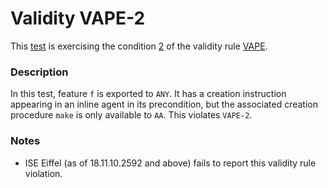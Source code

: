 # Validity VAPE-2

This [test](.) is exercising the condition [2](../Readme.md) of the validity rule [VAPE](../../vape/Readme.md).

### Description

In this test, feature `f` is exported to `ANY`. It has a creation instruction appearing in an inline agent in its precondition, but the associated creation procedure `make` is only available to `AA`. This violates `VAPE-2`.

### Notes

* ISE Eiffel (as of 18.11.10.2592 and above) fails to report this validity rule violation.
